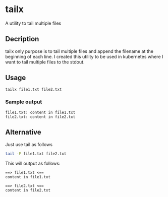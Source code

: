 # tailx
A utility to tail multiple files

## Decription

tailx only purpose is to tail multiple files and append the filename at the beginning of each line.
I created this utility to be used in kubernetes where I want to tail multiple files to the stdout.

## Usage

```
tailx file1.txt file2.txt
```

### Sample output

```
file1.txt: content in file1.txt
file2.txt: content in file2.txt
```

## Alternative

Just use tail as follows

```bash
tail -F file1.txt file2.txt
```

This will output as follows:
```
==> file1.txt <==
content in file1.txt

==> file2.txt <==
content in file2.txt
```
